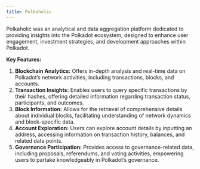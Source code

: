 ```yaml
---
title: Polkaholic
---
```


Polkaholic was an analytical and data aggregation platform dedicated to providing insights into the Polkadot ecosystem, designed to enhance user engagement, investment strategies, and development approaches within Polkadot.

**Key Features:**

1. **Blockchain Analytics:** Offers in-depth analysis and real-time data on Polkadot’s network activities, including transactions, blocks, and accounts.
2. **Transaction Insights:** Enables users to query specific transactions by their hashes, offering detailed information regarding transaction status, participants, and outcomes.
3. **Block Information:** Allows for the retrieval of comprehensive details about individual blocks, facilitating understanding of network dynamics and block-specific data.
4. **Account Exploration:** Users can explore account details by inputting an address, accessing information on transaction history, balances, and related data points.
5. **Governance Participation:** Provides access to governance-related data, including proposals, referendums, and voting activities, empowering users to partake knowledgeably in Polkadot’s governance.